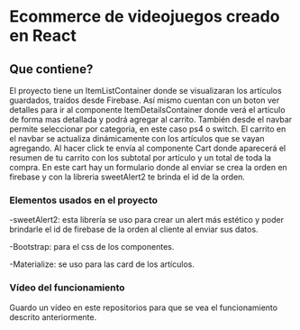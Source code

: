 # Ecommerce de videojuegos creado en React

## Que contiene?

El proyecto tiene un ItemListContainer donde se visualizaran los artículos guardados, traídos desde Firebase.
Así mismo cuentan con un boton ver detalles para ir al componente ItemDetailsContainer donde verá el artículo de forma mas detallada y podrá agregar al carrito.
También desde el navbar permite seleccionar por categoria, en este caso ps4 o switch. 
El carrito en el navbar se actualiza dinámicamente con los artículos que se vayan agregando. Al hacer click te envía al componente Cart donde aparecerá el resumen de tu carrito con los subtotal por artículo y un total de toda la compra. En este cart hay un formulario donde al enviar se crea la orden en firebase y con la libreria sweetAlert2 te brinda el id de la orden.

### Elementos usados en el proyecto

-sweetAlert2: esta librería se uso para crear un alert más estético y poder brindarle el id de firebase de la orden al cliente al enviar sus datos.

-Bootstrap: para el css de los componentes.

-Materialize: se uso para las card de los artículos.

### Vídeo del funcionamiento

Guardo un vídeo en este repositorios para que se vea el funcionamiento descrito anteriormente.

